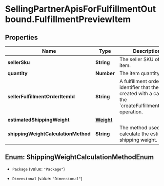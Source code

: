 # SellingPartnerApisForFulfillmentOutbound.FulfillmentPreviewItem

## Properties

Name | Type | Description | Notes
------------ | ------------- | ------------- | -------------
**sellerSku** | **String** | The seller SKU of the item. | 
**quantity** | **Number** | The item quantity. | 
**sellerFulfillmentOrderItemId** | **String** | A fulfillment order item identifier that the seller created with a call to the &#x60;createFulfillmentOrder&#x60; operation. | 
**estimatedShippingWeight** | [**Weight**](Weight.md) |  | [optional] 
**shippingWeightCalculationMethod** | **String** | The method used to calculate the estimated shipping weight. | [optional] 



## Enum: ShippingWeightCalculationMethodEnum


* `Package` (value: `"Package"`)

* `Dimensional` (value: `"Dimensional"`)




